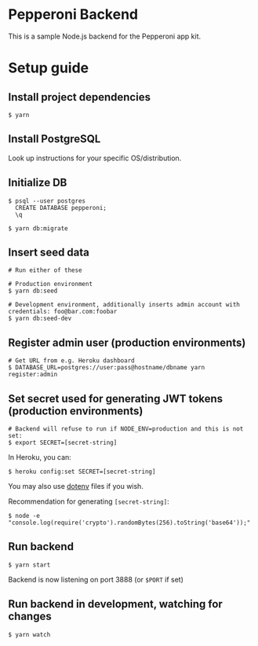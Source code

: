 # Pepperoni Backend

This is a sample Node.js backend for the Pepperoni app kit.

# Setup guide

## Install project dependencies
```
$ yarn
```

## Install PostgreSQL

Look up instructions for your specific OS/distribution.

## Initialize DB
```
$ psql --user postgres
  CREATE DATABASE pepperoni;
  \q

$ yarn db:migrate
```

## Insert seed data
```
# Run either of these

# Production environment
$ yarn db:seed

# Development environment, additionally inserts admin account with credentials: foo@bar.com:foobar
$ yarn db:seed-dev
```

## Register admin user (production environments)
```
# Get URL from e.g. Heroku dashboard
$ DATABASE_URL=postgres://user:pass@hostname/dbname yarn register:admin
```

## Set secret used for generating JWT tokens (production environments)
```
# Backend will refuse to run if NODE_ENV=production and this is not set:
$ export SECRET=[secret-string]
```

In Heroku, you can:
```
$ heroku config:set SECRET=[secret-string]
```

You may also use [dotenv](https://www.npmjs.com/package/dotenv) files if you wish.

Recommendation for generating `[secret-string]`:
```
$ node -e "console.log(require('crypto').randomBytes(256).toString('base64'));"
```

## Run backend
```
$ yarn start
```

Backend is now listening on port 3888 (or `$PORT` if set)

## Run backend in development, watching for changes
```
$ yarn watch
```
